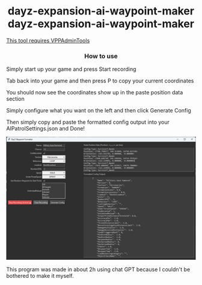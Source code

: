 <h1 align="center">dayz-expansion-ai-waypoint-maker dayz-expansion-ai-waypoint-maker</h1>

[This tool requires VPPAdminTools](https://steamcommunity.com/sharedfiles/filedetails/?id=1828439124)

<h3 align="center">How to use</h3>

Simply start up your game and press Start recording

Tab back into your game and then press P to copy your current coordinates

You should now see the coordinates show up in the paste position data section

Simply configure what you want on the left and then click Generate Config

Then simply copy and paste the formatted config output into your AIPatrolSettings.json and Done!


![Example App Screenshot](Screenshot.png)

This program was made in about 2h using chat GPT because I couldn't be bothered to make it myself.
